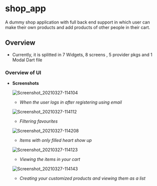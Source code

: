 # shop_app

A dummy shop application with full back end support in which user can make their own products and add products of other people in their cart.

## Overview

- Currently, it is splitted in 7 Widgets, 8 screens , 5 provider pkgs and 1 Modal Dart file 

### Overview of UI
- **Screenshots**

  ![Screenshot_20210327-114104](https://user-images.githubusercontent.com/51524156/113328167-85ac1b80-9339-11eb-896d-60ad69c22ead.png)
  
  - *When the user logs in after registering using email*
  
  ![Screenshot_20210327-114112](https://user-images.githubusercontent.com/51524156/113328219-9bb9dc00-9339-11eb-958f-fa8e7acd7c4d.png)

  - *Filtering favourites*
  
  ![Screenshot_20210327-114208](https://user-images.githubusercontent.com/51524156/113328077-657c5c80-9339-11eb-8a32-f8f9d5b68a6d.png)
  
  - *Items with only filled heart show up*
  
  ![Screenshot_20210327-114123](https://user-images.githubusercontent.com/51524156/113328302-bc823180-9339-11eb-8593-5d9d8534f45f.png)
  
  - *Viewing the items in your cart*
  
  ![Screenshot_20210327-114143](https://user-images.githubusercontent.com/51524156/113328336-cc017a80-9339-11eb-9ced-fdde9f544da5.png)
  
  - *Creating your customized products and viewing them as a list*
